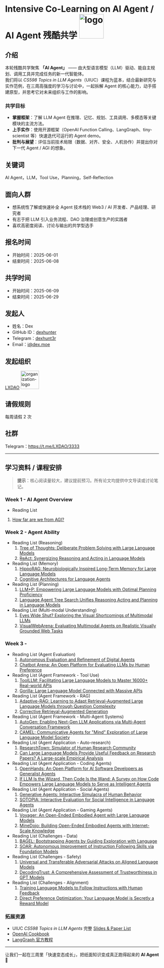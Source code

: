 # Intensive Co-Learning on AI Agent / AI Agent 残酷共学 <img alt="logo" height="80px" width="80px" src="https://avatars.githubusercontent.com/u/167147327?s=200&v=4" />

## 介绍  

本轮残酷共学聚焦 **「AI Agent」** —— 由大型语言模型（LLM）驱动、能自主规划、调用工具并完成任务的新一代智能体。  
我们将以 *CS598 Topics in LLM Agents*（UIUC）课程为蓝本，结合最新研究与实作范例，在三周高强度的学习与讨论中，一起拆解 Agent 的核心能力，动手搭建原型，并思考它对未来组织与工作的影响。  

### 共学目标

- **掌握框架**：了解 LLM Agent 在推理、记忆、规划、工具调用、多模态等关键模块的主流方法。  
- **上手实作**：使用开源框架（OpenAI Function Calling、LangGraph、tiny-scientist 等）快速迭代可运行的 Agent demo。  
- **批判与展望**：评估当前技术局限（数据、对齐、安全、人机协作）并提出你对下一代 Agent / AGI 的想象。

## 关键词

AI Agent，LLM，Tool Use，Planning，Self-Reflection

## 面向人群

- 想系统性了解或快速补全 Agent 技术栈的 Web3 / AI 开发者、产品经理、研究者  
- 有志于把 LLM 引入业务流程、DAO 治理或创意生产的实践者  
- 喜欢高密度阅读、讨论与输出的共学型选手  

## 报名时间

- 开始时间：2025-06-01
- 结束时间：2025-06-08

## 共学时间

- 开始时间：2025-06-09
- 结束时间：2025-06-29

## 发起人

- 姓名：Dex
- GitHub ID：[dexhunter](https://github.com/dexhunter)
- Telegram：[dexhunt3r](https://t.me/dexhunt3r)
- Email：[i@dex.moe](mailto:i@dex.moe)

## 发起组织  

  [LXDAO](lxdao.io) <img alt="organization-logo" height="60px" width="60px" src="https://web3logo.info/detail/LXDAO/1" />

## 请假规则

每周请假 2 次

## 社群  
Telegram：<https://t.me/LXDAO/3333>

---

## 学习资料 / 课程安排

> **提示**：核心阅读量较大，建议提前预习。所有论文均提供中文导读或讨论笔记。  

### Week 1 - AI Agent Overview

- Reading List
1. [How far are we from AGI?](https://openreview.net/pdf?id=H2ZKqfNd0U)

### Week 2 - Agent Ability

- Reading List (Reasoning)
  1. [Tree of Thoughts: Deliberate Problem Solving with Large Language Models](https://arxiv.org/abs/2305.10601)
  2. [ReAct: Synergizing Reasoning and Acting in Language Models](https://arxiv.org/abs/2210.03629)
- Reading List (Memory)
  1. [HippoRAG: Neurobiologically Inspired Long-Term Memory for Large Language Models](https://arxiv.org/abs/2405.14831)
  2. [Cognitive Architectures for Language Agents](https://arxiv.org/abs/2309.02427)
- Reading List (Planning)
  1. [LLM+P: Empowering Large Language Models with Optimal Planning Proficiency](https://arxiv.org/abs/2304.11477)
  2. [Language Agent Tree Search Unifies Reasoning Acting and Planning in Language Models](https://arxiv.org/abs/2310.04406)
- Reading List (Multi-modal Understanding)
  1. [Eyes Wide Shut? Exploring the Visual Shortcomings of Multimodal LLMs](https://arxiv.org/abs/2401.06209)
  2. [VisualWebArena: Evaluating Multimodal Agents on Realistic Visually Grounded Web Tasks](https://arxiv.org/html/2401.13649v2)

### Week 3 - 

- Reading List (Agent Evaluation)
  1. [Autonomous Evaluation and Refinement of Digital Agents](https://arxiv.org/abs/2404.06474)
  2. [Chatbot Arena: An Open Platform for Evaluating LLMs by Human Preference](https://arxiv.org/abs/2403.04132)
- Reading List (Agent Framework - Tool Use)
  1. [ToolLLM: Facilitating Large Language Models to Master 16000+ Real-world APIs](https://arxiv.org/abs/2307.16789)
  2. [Gorilla: Large Language Model Connected with Massive APIs](https://openreview.net/forum?id=tBRNC6YemY)
- Reading List (Agent Framework - RAG)
  1. [Adaptive-RAG: Learning to Adapt Retrieval-Augmented Large Language Models through Question Complexity](https://arxiv.org/abs/2403.14403)
  2. [Corrective Retrieval-Augmented Generation](https://arxiv.org/pdf/2401.15884)
- Reading List (Agent Framework - Multi-Agent Systems)
  1. [AutoGen: Enabling Next-Gen LLM Applications via Multi-Agent Conversation Framework](https://huggingface.co/papers/2308.08155)
  2. [CAMEL: Communicative Agents for "Mind" Exploration of Large Language Model Society](https://arxiv.org/abs/2303.17760)
- Reading List (Agent Application - Auto-research)
  1. [ResearchTown: Simulator of Human Research Community](https://github.com/ulab-uiuc/research-town)
  2. [Can Large Language Models Provide Useful Feedback on Research Papers? A Large-scale Empirical Analysis](https://arxiv.org/pdf/2310.01783)
- Reading List (Agent Application - Coding Agents)
  1. [OpenHands: An Open Platform for AI Software Developers as Generalist Agents](https://arxiv.org/abs/2407.16741)
  2. [If LLM Is the Wizard, Then Code Is the Wand: A Survey on How Code Empowers Large Language Models to Serve as Intelligent Agents](https://arxiv.org/abs/2401.00812)
- Reading List (Agent Application - Social Agents)
  1. [Generative Agents: Interactive Simulacra of Human Behavior](https://arxiv.org/abs/2304.03442)
  2. [SOTOPIA: Interactive Evaluation for Social Intelligence in Language Agents](https://arxiv.org/abs/2310.11667)
- Reading List (Agent Application - Gaming Agents)
  1. [Voyager: An Open-Ended Embodied Agent with Large Language Models](https://voyager.minedojo.org)
  2. [MineDojo: Building Open-Ended Embodied Agents with Internet-Scale Knowledge](https://arxiv.org/abs/2206.08853)
- Reading List (Challenges - Data)
  1. [BAGEL: Bootstrapping Agents by Guiding Exploration with Language](https://arxiv.org/abs/2403.08140)
  2. [SOAR: Autonomous Improvement of Instruction Following Skills via Foundation Models](https://auto-improvement.github.io/)
- Reading List (Challenges - Safety)
  1. [Universal and Transferable Adversarial Attacks on Aligned Language Models](https://arxiv.org/abs/2307.15043)
  2. [DecodingTrust: A Comprehensive Assessment of Trustworthiness in GPT Models](https://arxiv.org/abs/2306.11698)
- Reading List (Challenges - Alignment)
  1. [Training Language Models to Follow Instructions with Human Feedback](https://arxiv.org/abs/2203.02155)
  2. [Direct Preference Optimization: Your Language Model is Secretly a Reward Model](https://arxiv.org/pdf/2305.18290)

### 拓展资源

- UIUC *CS598 Topics in LLM Agents* 完整 [Slides & Paper List](https://github.com/ulab-uiuc/CS598-Topics-in-LLM-Agents)
- [OpenAI Cookbook](https://github.com/openai/openai-cookbook)
- [LangGraph 官方教程](https://langchain-ai.github.io/langgraph/tutorials/introduction/)

---

让我们一起在三周里「快速变态成长」，把纸面知识变成真正跑得起来的 **AI Agent** 🚀
